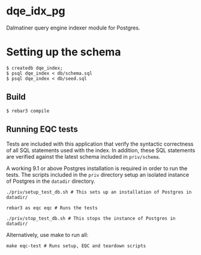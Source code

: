 dqe_idx_pg
==========

Dalmatiner query engine indexer module for Postgres.

Setting up the schema
=====================
    $ createdb dqe_index;
    $ psql dqe_index < db/schema.sql
    $ psql dqe_index < db/seed.sql

Build
-----

    $ rebar3 compile

Running EQC tests
-----------------

Tests are included with this application that verify the syntactic correctness
of all SQL statements used with the index.  In addition, these SQL statements
are verified against the latest schema included in `priv/schema`.

A working 9.1 or above Postgres installation is required in order to run the
tests. The scripts included in the `priv` directory setup an isolated instance
of Postgres in the `datadir` directory.

    ./priv/setup_test_db.sh # This sets up an installation of Postgres in datadir/

    rebar3 as eqc eqc # Runs the tests

    ./priv/stop_test_db.sh # This stops the instance of Postgres in datadir/

Alternatively, use make to run all:

    make eqc-test # Runs setup, EQC and teardown scripts
